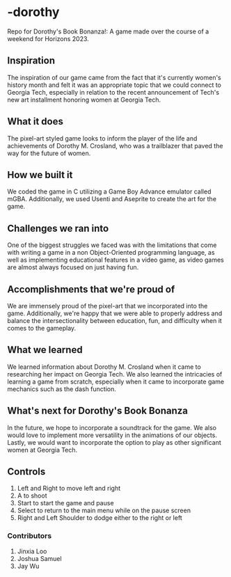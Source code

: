 # -dorothy
Repo for Dorothy's Book Bonanza!: A game made over the course of a weekend for Horizons 2023.

## Inspiration
The inspiration of our game came from the fact that it's currently women's history month and felt it was an appropriate topic that we could connect to Georgia Tech, especially in relation to the recent announcement of Tech's new art installment honoring women at Georgia Tech. 

## What it does
The pixel-art styled game looks to inform the player of the life and achievements of Dorothy M. Crosland, who was a trailblazer that paved the way for the future of women.

## How we built it
We coded the game in C utilizing a Game Boy Advance emulator called mGBA. Additionally, we used Usenti and Aseprite to create the art for the game. 

## Challenges we ran into
One of the biggest struggles we faced was with the limitations that come with writing a game in a non Object-Oriented programming language, as well as implementing educational features in a video game, as video games are almost always focused on just having fun.

## Accomplishments that we're proud of
We are immensely proud of the pixel-art that we incorporated into the game. Additionally, we're happy that we were able to properly address and balance the intersectionality between education, fun, and difficulty when it comes to the gameplay. 

## What we learned
We learned information about Dorothy M. Crosland when it came to researching her impact on Georgia Tech. We also learned the intricacies of learning a game from scratch, especially when it came to incorporate game mechanics such as the dash function.  

## What's next for Dorothy's Book Bonanza
In the future, we hope to incorporate a soundtrack for the game. We also would love to implement more versatility in the animations of our objects. Lastly, we would want to incorporate the option to play as other significant women at Georgia Tech. 

## Controls
1. Left and Right to move left and right
2. A to shoot
3. Start to start the game and pause
4. Select to return to the main menu while on the pause screen
5. Right and Left Shoulder to dodge either to the right or left

### Contributors
1. Jinxia Loo
2. Joshua Samuel
3. Jay Wu
